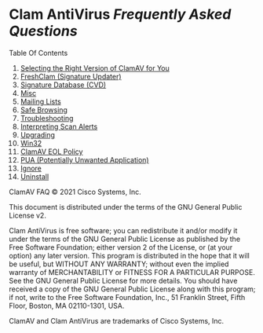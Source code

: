 # Clam AntiVirus *Frequently Asked Questions*

Table Of Contents

1. [Selecting the Right Version of ClamAV for You](faq-whichversion.md)
2. [FreshClam (Signature Updater)](faq-freshclam.md)
3. [Signature Database (CVD)](faq-cvd.md)
4. [Misc](faq-misc.md)
5. [Mailing Lists](faq-ml.md)
6. [Safe Browsing](faq-safebrowsing.md)
7. [Troubleshooting](faq-troubleshoot.md)
8. [Interpreting Scan Alerts](faq-scan-alerts.md)
9.  [Upgrading](faq-upgrade.md)
10. [Win32](faq-win32.md)
11. [ClamAV EOL Policy](faq-eol.md)
12. [PUA (Potentially Unwanted Application)](faq-pua.md)
13. [Ignore](faq-ignore.md)
14. [Uninstall](faq-uninstall.md)

ClamAV FAQ © 2021 Cisco Systems, Inc.

This document is distributed under the terms of the GNU General Public License v2.

Clam AntiVirus is free software; you can redistribute it and/or modify it under the terms of the GNU General Public License as published by the Free Software Foundation; either version 2 of the License, or (at your option) any later version. This program is distributed in the hope that it will be useful, but WITHOUT ANY WARRANTY; without even the implied warranty of MERCHANTABILITY or FITNESS FOR A PARTICULAR PURPOSE. See the GNU General Public License for more details. You should have received a copy of the GNU General Public License along with this program; if not, write to the Free Software Foundation, Inc., 51 Franklin Street, Fifth Floor, Boston, MA 02110-1301, USA.

ClamAV and Clam AntiVirus are trademarks of Cisco Systems, Inc.
